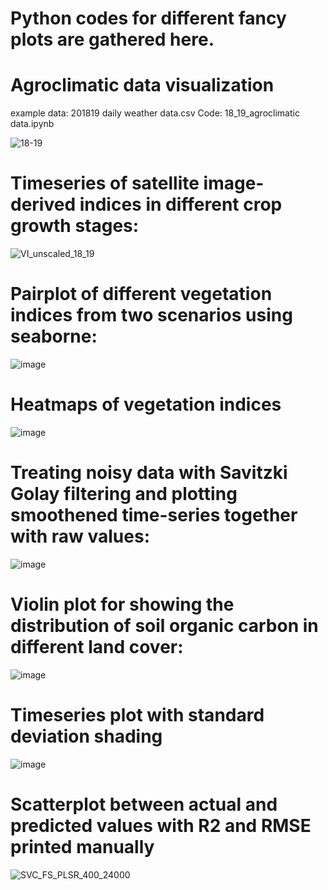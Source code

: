 # Python codes for different fancy plots are gathered here.

# Agroclimatic data visualization

example data: 201819 daily weather data.csv
Code: 18_19_agroclimatic data.ipynb

![18-19](https://github.com/AshfakMahmud/PythonViz/assets/132434043/2f074bce-284f-4412-be81-96df050ee8a3)

# Timeseries of satellite image-derived indices in different crop growth stages:
![VI_unscaled_18_19](https://github.com/AshfakMahmud/PythonViz/assets/132434043/7ba31129-9ade-4a1e-bb28-98601fe67949)



# Pairplot of different vegetation indices from two scenarios using seaborne:

![image](https://github.com/AshfakMahmud/PythonViz/assets/132434043/70ad5470-43eb-4c52-b979-24eace8bf0f9)

# Heatmaps of vegetation indices

![image](https://github.com/AshfakMahmud/PythonViz/assets/132434043/6fcdaf9d-6000-4e37-a17f-d32c28e250db)

# Treating noisy data with Savitzki Golay filtering and plotting smoothened time-series together with raw values:

![image](https://github.com/AshfakMahmud/PythonViz/assets/132434043/99f6969b-ea3a-4b42-8025-6393c9c918ac)

# Violin plot for showing the distribution of soil organic carbon in different land cover:

![image](https://github.com/AshfakMahmud/PythonViz/assets/132434043/31ccaf1c-aee5-45b4-8264-7148800bb525)

# Timeseries plot with standard deviation shading 

![image](https://github.com/AshfakMahmud/PythonViz/assets/132434043/da96af36-785d-4f6e-9536-5fcf76db5215)

# Scatterplot between actual and predicted values with R2 and RMSE printed manually
![SVC_FS_PLSR_400_24000](https://github.com/AshfakMahmud/PythonViz/assets/132434043/2de9d940-a7dc-4eb2-80e1-9d145a4f2e28)


